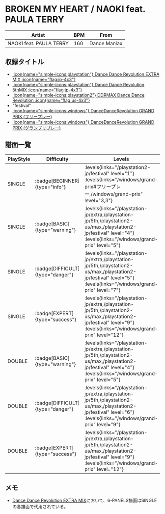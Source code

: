 # BROKEN MY HEART / NAOKI feat. PAULA TERRY

|Artist|BPM|From|
|------|---|----|
|NAOKI feat. PAULA TERRY|160|Dance Maniax|

## 収録タイトル

- [:icon{name="simple-icons:playstation"} Dance Dance Revolution EXTRA MIX :icon{name="flag:jp-4x3"}](/playstation-jp/extra)
- [:icon{name="simple-icons:playstation"} Dance Dance Revolution 5thMIX :icon{name="flag:jp-4x3"}](/playstation-jp/5th)
- [:icon{name="simple-icons:playstation2"} DDRMAX Dance Dance Revolution :icon{name="flag:us-4x3"}](/playstation2-us/max)
- "festival"
- [:icon{name="simple-icons:windows"} DanceDanceRevolution GRAND PRIX (フリープレー)](/windows/grand-prix#フリープレー)
- [:icon{name="simple-icons:windows"} DanceDanceRevolution GRAND PRIX (グランプリプレー)](/windows/grand-prix)

## 譜面一覧

|PlayStyle|Difficulty|Levels|Notes|Movie|
|---------|----------|------|-----|-----|
|SINGLE| :badge[BEGINNER]{type="info"}| :levels{links="/playstation2-jp/festival" level="1"} :levels{links="/windows/grand-prix#フリープレー,/windows/grand-prix" level="3,3"}</div>|123/0||
|SINGLE| :badge[BASIC]{type="warning"}| :levels{links="/playstation-jp/extra,/playstation-jp/5th,/playstation2-us/max,/playstation2-jp/festival" level="4"} :levels{links="/windows/grand-prix" level="5"}</div>|215/0||
|SINGLE| :badge[DIFFICULT]{type="danger"}| :levels{links="/playstation-jp/extra,/playstation-jp/5th,/playstation2-us/max,/playstation2-jp/festival" level="5"} :levels{links="/windows/grand-prix" level="7"}</div>|267/0||
|SINGLE| :badge[EXPERT]{type="success"}| :levels{links="/playstation-jp/extra,/playstation-jp/5th,/playstation2-us/max,/playstation2-jp/festival" level="9"} :levels{links="/windows/grand-prix" level="12"}</div>|360/0||
|DOUBLE| :badge[BASIC]{type="warning"}| :levels{links="/playstation-jp/extra,/playstation-jp/5th,/playstation2-us/max,/playstation2-jp/festival" level="4"} :levels{links="/windows/grand-prix" level="5"}</div>|217/0||
|DOUBLE| :badge[DIFFICULT]{type="danger"}| :levels{links="/playstation-jp/extra,/playstation-jp/5th,/playstation2-us/max,/playstation2-jp/festival" level="6"} :levels{links="/windows/grand-prix" level="9"}</div>|273/0||
|DOUBLE| :badge[EXPERT]{type="success"}| :levels{links="/playstation-jp/extra,/playstation-jp/5th,/playstation2-us/max,/playstation2-jp/festival" level="9"} :levels{links="/windows/grand-prix" level="12"}</div>|353/0||

## メモ

- [Dance Dance Revolution EXTRA MIX](/playstation-jp/extra)において、6-PANELS譜面はSINGLEの各譜面で代用されている。
